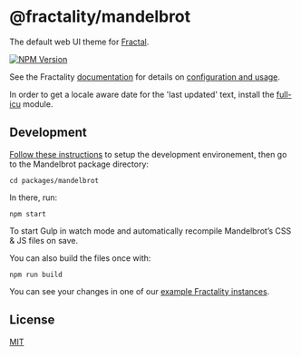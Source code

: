 # @fractality/mandelbrot

The default web UI theme for [Fractal](http://github.com/frctl/fractal).

[![NPM Version](https://img.shields.io/npm/v/@fractality/mandelbrot)](https://www.npmjs.com/package/@fractality/mandelbrot)

See the Fractality [documentation](https://fractal.build/guide) for details on [configuration and usage](https://fractal.build/guide/web/default-theme.html).

In order to get a locale aware date for the 'last updated' text, install the
[full-icu](https://github.com/unicode-org/full-icu-npm) module.

## Development

[Follow these instructions](https://github.com/frctl/fractal#development) to setup the development environement, then go to the Mandelbrot package directory:

```
cd packages/mandelbrot
```

In there, run:

```
npm start
```

To start Gulp in watch mode and automatically recompile Mandelbrot’s CSS & JS files on save.

You can also build the files once with:

```
npm run build
```

You can see your changes in one of our [example Fractality instances](https://github.com/frctl/fractal/tree/main/examples).

## License

[MIT](https://github.com/frctl/fractal/blob/main/LICENSE)

